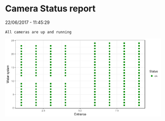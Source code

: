 Camera Status report
================
22/06/2017 - 11:45:29

    All cameras are up and running

![](camreport_files/figure-markdown_github/unnamed-chunk-2-1.png)
